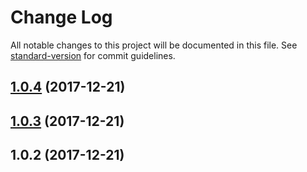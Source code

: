 # Change Log

All notable changes to this project will be documented in this file. See [standard-version](https://github.com/conventional-changelog/standard-version) for commit guidelines.

<a name="1.0.4"></a>
## [1.0.4](https://github.com/juliandavidmr/MicroDSL/compare/v1.0.3...v1.0.4) (2017-12-21)



<a name="1.0.3"></a>
## [1.0.3](https://github.com/juliandavidmr/MicroDSL/compare/v1.0.2...v1.0.3) (2017-12-21)



<a name="1.0.2"></a>
## 1.0.2 (2017-12-21)
